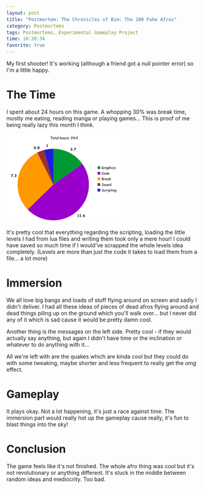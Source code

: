 ```yaml
---
layout: post
title: "Postmortem: The Chronicles of Bim: The 100 Fake Afros"
category: Postmortems
tags: Postmortems, Experimental Gameplay Project
time: 16:20:34
favorite: true
---
```

My first shooter! It's working (although a friend got a null pointer error) so I'm a little happy.

# The Time

I spent about 24 hours on this game. A whopping 30% was break time, mostly me eating, reading manga or playing games... This is proof of me being really lazy this month I think. 

![](/images/games/afrograph.png)

It's pretty cool that everything regarding the scripting, loading the little levels I had from lua files and writing them took only a mere hour! I could have saved so much time if I would've scrapped the whole levels idea completely. (Levels are more than just the code it takes to load them from a file... a lot more)

# Immersion

We all love big bangs and loads of stuff flying around on screen and sadly I didn't deliver. I had all these ideas of pieces of dead afros flying around and dead things piling up on the ground which you'll walk over... but I never did any of it which is sad cause it would be pretty damn cool.

Another thing is the messages on the left side. Pretty cool - if they would actually say anything, but again I didn't have time or the inclination or whatever to do anything with it...

All we're left with are the quakes which are kinda cool but they could do with some tweaking, maybe shorter and less frequent to really get the *omg* effect.

# Gameplay

It plays okay. Not a lot happening, it's just a race against time. The immersion part would really hot up the gameplay cause really, it's fun to blast things into the sky!

# Conclusion

The game feels like it's not finished. The whole afro thing was cool but it's not revolutionary or anything different. It's stuck in the middle between random ideas and mediocrity. Too bad.

